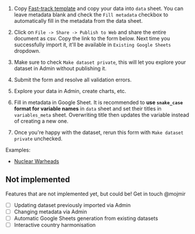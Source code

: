 1. Copy [Fast-track template](https://docs.google.com/spreadsheets/d/1j_mclAffQ2_jpbVEmI3VOiWRBeclBAIr-U7NpGAdV9A/edit?usp=sharing) and copy your data into `data` sheet. You can leave metadata blank and check the `Fill metadata` checkbox to automatically fill in the metadata from the data sheet.

2. Click on `File -> Share -> Publish to Web` and share the entire document as csv. Copy the link to the form below. Next time you successfully import it, it'll be available in `Existing Google Sheets` dropdown.

3. Make sure to check `Make dataset private`, this will let you explore your dataset in Admin without publishing it.

4. Submit the form and resolve all validation errors.

5. Explore your data in Admin, create charts, etc.

6. Fill in metadata in Google Sheet. It is recommended to **use `snake_case` format for variable names** in `data` sheet and set their titles in `variables_meta` sheet. Overwriting title then updates the variable instead of creating a new one.

7. Once you're happy with the dataset, rerun this form with `Make dataset private` unchecked.

Examples:

* [Nuclear Warheads](https://docs.google.com/spreadsheets/d/1ReTohcxpo-dRvnXFzYG4N0YT-HoXh3b6AbG-qIaGTLI/edit?usp=sharing)

## Not implemented

Features that are not implemented yet, but could be! Get in touch @mojmir

- [ ] Updating dataset previously imported via Admin
- [ ] Changing metadata via Admin
- [ ] Automatic Google Sheets generation from existing datasets
- [ ] Interactive country harmonisation
